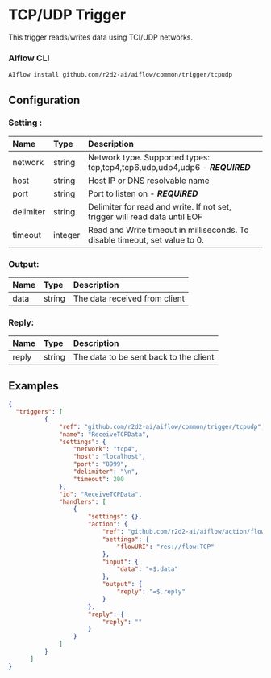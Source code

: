 <!--
title: TCP/UDP
weight: 4701
-->
# TCP/UDP Trigger

This trigger reads/writes data using TCI/UDP networks.

### AIflow CLI
```bash
AIflow install github.com/r2d2-ai/aiflow/common/trigger/tcpudp
```

## Configuration

### Setting :

| Name       | Type    | Description
|:---        | :---    | :---     
| network    | string  | Network type. Supported types: tcp,tcp4,tcp6,udp,udp4,udp6  - ***REQUIRED***
| host       | string  | Host IP or DNS resolvable name
| port       | string  | Port to listen on - ***REQUIRED***
| delimiter  | string  | Delimiter for read and write. If not set, trigger will read data until EOF
| timeout    | integer | Read and Write timeout in milliseconds. To disable timeout, set value to 0.


### Output:

| Name         | Type     | Description
|:---          | :---     | :---   
| data         | string   | The data received from client

### Reply:

| Name         | Type     | Description
|:---          | :---     | :---   
| reply        | string   | The data to be sent back to the client

## Examples

```json
{
  "triggers": [
          {
              "ref": "github.com/r2d2-ai/aiflow/common/trigger/tcpudp",
              "name": "ReceiveTCPData",
              "settings": {
                  "network": "tcp4",
                  "host": "localhost",
                  "port": "8999",
                  "delimiter": "\n",
                  "timeout": 200
              },
              "id": "ReceiveTCPData",
              "handlers": [
                  {
                      "settings": {},
                      "action": {
                          "ref": "github.com/r2d2-ai/aiflow/action/flow",
                          "settings": {
                              "flowURI": "res://flow:TCP"
                          },
                          "input": {
                              "data": "=$.data"
                          },
                          "output": {
                              "reply": "=$.reply"
                          }
                      },
                      "reply": {
                          "reply": ""
                      }
                  }
              ]
          }
      ]
}
```